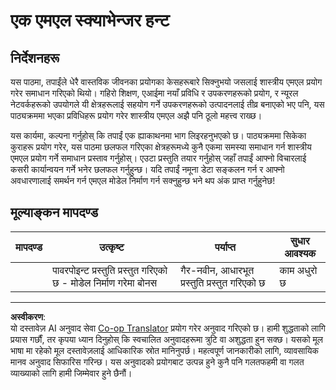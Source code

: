 <!--
CO_OP_TRANSLATOR_METADATA:
{
  "original_hash": "fdebfcd0a3f12c9e2b436ded1aa79885",
  "translation_date": "2025-08-29T17:24:14+00:00",
  "source_file": "9-Real-World/1-Applications/assignment.md",
  "language_code": "ne"
}
-->
# एक एमएल स्क्याभेन्जर हन्ट

## निर्देशनहरू

यस पाठमा, तपाईंले धेरै वास्तविक जीवनका प्रयोगका केसहरूबारे सिक्नुभयो जसलाई शास्त्रीय एमएल प्रयोग गरेर समाधान गरिएको थियो। गहिरो शिक्षण, एआईमा नयाँ प्रविधि र उपकरणहरूको प्रयोग, र न्यूरल नेटवर्कहरूको उपयोगले यी क्षेत्रहरूलाई सहयोग गर्ने उपकरणहरूको उत्पादनलाई तीव्र बनाएको भए पनि, यस पाठ्यक्रममा भएका प्रविधिहरू प्रयोग गरेर शास्त्रीय एमएल अझै पनि ठूलो महत्त्व राख्छ।

यस कार्यमा, कल्पना गर्नुहोस् कि तपाईं एक ह्याकाथनमा भाग लिइरहनुभएको छ। पाठ्यक्रममा सिकेका कुराहरू प्रयोग गरेर, यस पाठमा छलफल गरिएका क्षेत्रहरूमध्ये कुनै एकमा समस्या समाधान गर्न शास्त्रीय एमएल प्रयोग गर्ने समाधान प्रस्ताव गर्नुहोस्। एउटा प्रस्तुति तयार गर्नुहोस् जहाँ तपाईं आफ्नो विचारलाई कसरी कार्यान्वयन गर्ने भनेर छलफल गर्नुहुन्छ। यदि तपाईं नमूना डेटा सङ्कलन गर्न र आफ्नो अवधारणालाई समर्थन गर्न एमएल मोडेल निर्माण गर्न सक्नुहुन्छ भने थप अंक प्राप्त गर्नुहुनेछ!

## मूल्याङ्कन मापदण्ड

| मापदण्ड | उत्कृष्ट                                                           | पर्याप्त                                          | सुधार आवश्यक      |
| -------- | ------------------------------------------------------------------- | ------------------------------------------------- | ------------------ |
|          | पावरपोइन्ट प्रस्तुति प्रस्तुत गरिएको छ - मोडेल निर्माण गरेमा बोनस  | गैर-नवीन, आधारभूत प्रस्तुति प्रस्तुत गरिएको छ    | काम अधुरो छ       |

---

**अस्वीकरण**:  
यो दस्तावेज़ AI अनुवाद सेवा [Co-op Translator](https://github.com/Azure/co-op-translator) प्रयोग गरेर अनुवाद गरिएको छ। हामी शुद्धताको लागि प्रयास गर्छौं, तर कृपया ध्यान दिनुहोस् कि स्वचालित अनुवादहरूमा त्रुटि वा अशुद्धता हुन सक्छ। यसको मूल भाषा मा रहेको मूल दस्तावेज़लाई आधिकारिक स्रोत मानिनुपर्छ। महत्वपूर्ण जानकारीको लागि, व्यावसायिक मानव अनुवाद सिफारिस गरिन्छ। यस अनुवादको प्रयोगबाट उत्पन्न हुने कुनै पनि गलतफहमी वा गलत व्याख्याको लागि हामी जिम्मेवार हुने छैनौं।